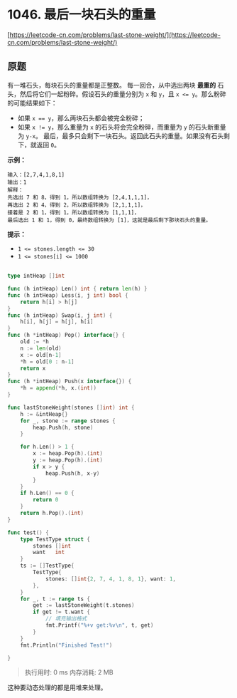 # 1046. 最后一块石头的重量
[https://leetcode-cn.com/problems/last-stone-weight/](https://leetcode-cn.com/problems/last-stone-weight/) 
## 原题
有一堆石头，每块石头的重量都是正整数。
每一回合，从中选出两块 **最重的**  石头，然后将它们一起粉碎。假设石头的重量分别为 `x` 和 `y`，且 `x <= y`。那么粉碎的可能结果如下：
- 如果 `x == y`，那么两块石头都会被完全粉碎；
- 如果 `x != y`，那么重量为 `x` 的石头将会完全粉碎，而重量为 `y` 的石头新重量为 `y-x`。
最后，最多只会剩下一块石头。返回此石头的重量。如果没有石头剩下，就返回 `0`。
 
**示例：** 
```
输入：[2,7,4,1,8,1]
输出：1
解释：
先选出 7 和 8，得到 1，所以数组转换为 [2,4,1,1,1]，
再选出 2 和 4，得到 2，所以数组转换为 [2,1,1,1]，
接着是 2 和 1，得到 1，所以数组转换为 [1,1,1]，
最后选出 1 和 1，得到 0，最终数组转换为 [1]，这就是最后剩下那块石头的重量。
```
 
**提示：** 
- `1 <= stones.length <= 30`
- `1 <= stones[i] <= 1000`


## 
```go
type intHeap []int

func (h intHeap) Len() int { return len(h) }
func (h intHeap) Less(i, j int) bool {
	return h[i] > h[j]
}
func (h intHeap) Swap(i, j int) {
	h[i], h[j] = h[j], h[i]
}
func (h *intHeap) Pop() interface{} {
	old := *h
	n := len(old)
	x := old[n-1]
	*h = old[0 : n-1]
	return x
}
func (h *intHeap) Push(x interface{}) {
	*h = append(*h, x.(int))
}

func lastStoneWeight(stones []int) int {
	h := &intHeap{}
	for _, stone := range stones {
		heap.Push(h, stone)
	}

	for h.Len() > 1 {
		x := heap.Pop(h).(int)
		y := heap.Pop(h).(int)
		if x > y {
			heap.Push(h, x-y)
		}
	}
	if h.Len() == 0 {
		return 0
	}
	return h.Pop().(int)
}

func test() {
	type TestType struct {
		stones []int
		want   int
	}
	ts := []TestType{
		TestType{
			stones: []int{2, 7, 4, 1, 8, 1}, want: 1,
		},
	}
	for _, t := range ts {
		get := lastStoneWeight(t.stones)
		if get != t.want {
			// 填充输出格式
			fmt.Printf("%+v get:%v\n", t, get)
		}
	}
	fmt.Println("Finished Test!")

}
```
>执行用时: 0 ms
内存消耗: 2 MB


这种要动态处理的都是用堆来处理。
